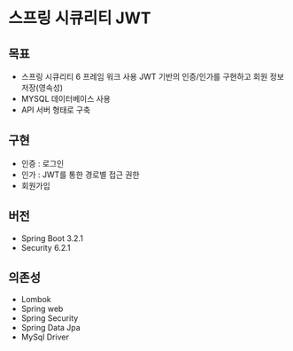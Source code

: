 # 스프링 시큐리티 JWT
## 목표
- 스프링 시큐리티 6 프레임 워크 사용 JWT 기반의 인증/인가를 구현하고 회원 정보 저장(영속성)
- MYSQL 데이터베이스 사용
- API 서버 형태로 구축


## 구현
- 인증 : 로그인
- 인가 : JWT를 통한 경로별 접근 권한
- 회원가입


## 버전
- Spring Boot 3.2.1
- Security 6.2.1


## 의존성
- Lombok
- Spring web
- Spring Security
- Spring Data Jpa
- MySql Driver
